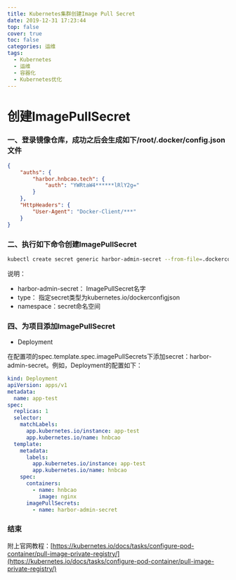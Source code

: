 ```yaml
---
title: Kubernetes集群创建Image Pull Secret
date: 2019-12-31 17:23:44
top: false
cover: true
toc: false
categories: 运维
tags:
  - Kubernetes 
  - 运维
  - 容器化
  - Kubernetes优化
---
```

# 创建ImagePullSecret

### 一、登录镜像仓库，成功之后会生成如下/root/.docker/config.json文件

```json
{
	"auths": {
		"harbor.hnbcao.tech": {
			"auth": "YWRtaW4******lRlY2g="
		}
	},
	"HttpHeaders": {
		"User-Agent": "Docker-Client/***"
	}
}
```

### 二、执行如下命令创建ImagePullSecret

```sh
kubectl create secret generic harbor-admin-secret --from-file=.dockerconfigjson=/root/.docker/config.json --type=kubernetes.io/dockerconfigjson --namespace hnbcao-mixing-ore
```

说明：

- harbor-admin-secret： ImagePullSecret名字
- type： 指定secret类型为kubernetes.io/dockerconfigjson
- namespace：secret命名空间

### 四、为项目添加ImagePullSecret

- Deployment

在配置项的spec.template.spec.imagePullSecrets下添加secret：harbor-admin-secret。例如，Deployment的配置如下：

```yaml
kind: Deployment
apiVersion: apps/v1
metadata:
  name: app-test
spec:
  replicas: 1
  selector:
    matchLabels:
      app.kubernetes.io/instance: app-test
      app.kubernetes.io/name: hnbcao
  template:
    metadata:
      labels:
        app.kubernetes.io/instance: app-test
        app.kubernetes.io/name: hnbcao
    spec:
      containers:
        - name: hnbcao
          image: nginx
      imagePullSecrets:
        - name: harbor-admin-secret
```

### 结束

附上官网教程：[https://kubernetes.io/docs/tasks/configure-pod-container/pull-image-private-registry/](https://kubernetes.io/docs/tasks/configure-pod-container/pull-image-private-registry/)